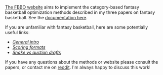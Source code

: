 [The FBBO website](https://fantasy-basketball-optimizer-y9jt7t3ypmiejsyjkeayx6.streamlit.app/) aims to implement the category-based fantasy basketball optimization methods described in my three papers on fantasy basketball. See the [documentation here](https://zer2.github.io/fantasy-basketball-optimizer/).

If you are unfamiliar with fantasy basketball, here are some potentially useful links:
- [*General intro*](https://dunkorthree.com/how-fantasy-basketball-work/)
- [*Scoring formats*](https://support.espn.com/hc/en-us/articles/360003913972-Scoring-Formats)
- [*Snake vs auction drafts*](https://www.dummies.com/article/home-auto-hobbies/sports-recreation/fantasy-sports/fantasy-football/understanding-fantasy-football-snake-and-auction-drafts-149492/)

If you have any questions about the methods or website please consult the papers, or contact me on [reddit](https://www.reddit.com/user/zeros1123). I'm always happy to discuss this work! 